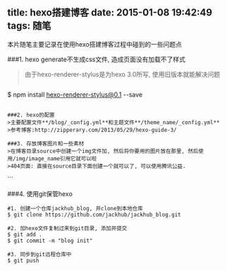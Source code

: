 title: hexo搭建博客
date: 2015-01-08 19:42:49
tags: 随笔
---

本片随笔主要记录在使用hexo搭建博客过程中碰到的一些问题点

###1. hexo generate不生成css文件, 造成页面没有加载不了样式
>由于hexo-renderer-stylus是为hexo 3.0所写, 使用旧版本就能解决问题  
>```
$ npm install hexo-renderer-stylus@0.1 --save
```

###2. hexo的配置
>主要配置文件**/blog/_config.yml**和主题文件**/theme_name/_config.yml**  
>参考博客:http://zipperary.com/2013/05/29/hexo-guide-3/

###3. 存放博客图片和一些素材
>在博客目录source中创建一个img文件加, 然后将你要用的图片放在那里, 然后使用/img/image_name引用它就可以啦  
>404页面: 直接在source目录下面创建一个就可以了, 可以使用腾讯公益.

```
<!DOCTYPE html>
<html lang="en">
<head>
	<meta charset="UTF-8">
	<title>404</title>
</head>
<body>
	<script type="text/javascript" src="http://www.qq.com/404/search_children.js" charset="utf-8"></script>
</body>
</html>
```

###4. 使用git保管hexo  

```
#1. 创建一个仓库jackhub_blog, 并clone到本地仓库
$ git clone https://github.com/jackhub/jackhub_blog.git

#2. 加hexo文件复制过来到git目录, 添加并提交
$ git add .
$ git commit -m "blog init"

#3. 同步到git远程仓库中
$ git push
```